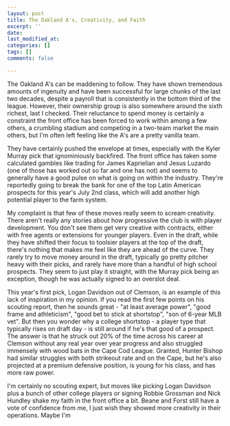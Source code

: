 ```yaml
---
layout: post
title: The Oakland A's, Creativity, and Faith
excerpt: ''
date: 
last_modified_at: 
categories: []
tags: []
comments: false

---
```

The Oakland A's can be maddening to follow. They have shown tremendous amounts of ingenuity and have been successful for large chunks of the last two decades, despite a payroll that is consistently in the bottom third of the league. However, their ownership group is also somewhere around the sixth richest, last I checked. Their reluctance to spend money is certainly a constraint the front office has been forced to work within among a few others, a crumbling stadium and competing in a two-team market the main others, but I'm often left feeling like the A's are a pretty vanilla team. 

They have certainly pushed the envelope at times, especially with the Kyler Murray pick that ignominiously backfired. The front office has taken some calculated gambles like trading for James Kaprielian and Jesus Luzardo (one of those has worked out so far and one has not) and seems to generally have a good pulse on what is going on within the industry. They're reportedly going to break the bank for one of the top Latin American prospects for this year's July 2nd class, which will add another high potential player to the farm system.

My complaint is that few of these moves really seem to scream creativity. There aren't really any stories about how progressive the club is with player development. You don't see them get very creative with contracts, either with free agents or extensions for younger players. Even in the draft, while they have shifted their focus to toolsier players at the top of the draft, there's nothing that makes me feel like they are ahead of the curve. They rarely try to move money around in the draft, typically go pretty pitcher heavy with their picks, and rarely have more than a handful of high school prospects. They seem to just play it straight, with the Murray pick being an exception, though he was actually signed to an overslot deal.

This year's first pick, Logan Davidson out of Clemson, is an example of this lack of inspiration in my opinion. If you read the first few points on his scouting report, then he sounds great - "at least average power", "good frame and athleticism", "good bet to stick at shortstop", "son of 6-year MLB vet". But then you wonder why a college shortstop - a player type that typically rises on draft day - is still around if he's that good of a prospect. The answer  is that he struck out 20% of the time across his career at Clemson without any real year over year progress and also struggled immensely with wood bats in the Cape Cod League. Granted, Hunter Bishop had similar struggles with both strikeout rate and on the Cape, but he's also projected at a premium defensive position, is young for his class, and has more raw power. 

I'm certainly no scouting expert, but moves like picking Logan Davidson plus a bunch of other college players or signing Robbie Grossman and Nick Hundley shake my faith in the front office a bit. Beane and Forst still have a vote of confidence from me, I just wish they showed more creativity in their operations. Maybe I'm 